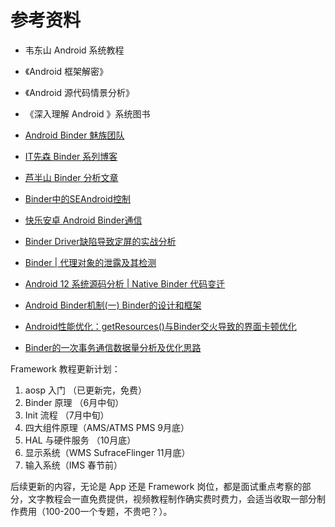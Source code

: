 # 参考资料

* 韦东山 Android 系统教程
* 《Android 框架解密》
* 《Android 源代码情景分析》
* 《深入理解 Android 》系统图书
* [Android Binder 魅族团队](http://kernel.meizu.com/android-binder.html)
* [IT先森 Binder 系列博客](https://blog.csdn.net/tkwxty/article/details/102824924)
* [芦半山 Binder 分析文章](https://juejin.cn/post/6844903961128878094)

* [Binder中的SEAndroid控制](https://mp.weixin.qq.com/s/O0t2wOPmSDo-ZTYhTHidfQ)
* [快乐安卓 Android Binder通信](https://blog.csdn.net/yangwen123/category_1609389.html)

* [Binder Driver缺陷导致定屏的实战分析](https://mp.weixin.qq.com/s/8lr0q-6cKY8b5c-V_XZLNA)

* [Binder | 代理对象的泄露及其检测](https://juejin.cn/post/7024432171779620894)
* [Android 12 系统源码分析 | Native Binder 代码变迁](https://www.cnblogs.com/wanghongzhu/p/15551978.html)
* [Android Binder机制(一) Binder的设计和框架](http://wangkuiwu.github.io/2014/09/01/Binder-Introduce/)
* [Android性能优化：getResources()与Binder交火导致的界面卡顿优化](https://juejin.cn/post/7198430801851531324)
* [Binder的一次事务通信数据量分析及优化思路](https://www.jianshu.com/p/6ac715e2e81f)

Framework 教程更新计划：

1. aosp 入门 （已更新完，免费）
2. Binder 原理 （6月中旬）
3. Init 流程 （7月中旬）
4. 四大组件原理（AMS/ATMS PMS 9月底）
5. HAL 与硬件服务 （10月底）
6. 显示系统（WMS SufraceFlinger 11月底）
7. 输入系统（IMS 春节前）

后续更新的内容，无论是 App 还是 Framework 岗位，都是面试重点考察的部分，文字教程会一直免费提供，视频教程制作确实费时费力，会适当收取一部分制作费用（100-200一个专题，不贵吧？）。